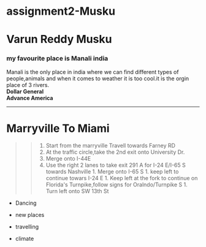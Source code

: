 # assignment2-Musku

# Varun Reddy Musku

### my favourite place is Manali  india

Manali is the only place in india where we can find different types of people,animals and when it comes to weather it is too cool.it is the orgin place of 3 rivers. <br>
**Dollar General** <br>
**Advance America**

---
# Marryville To Miami
>> 1. Start from the marryville Travell towards Farney RD
>> 1. At the traffic circle,take the 2nd exit onto University Dr.
>> 1. Merge onto I-44E
>> 1. Use the right 2 lanes to take exit 291 A for I-24 E/I-65 S towards Nashville 
       1. Merge onto I-65 S
       1. keep left to continue towars I-24 E
    1. Keep left at the fork to continue on Florida's Turnpike,follow signs for Oralndo/Turnpike S
    1. Turn left onto SW 13th St

* Dancing
- new places
* travelling
- climate